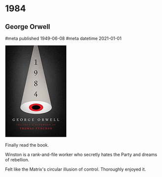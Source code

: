 # 1984
## George Orwell
#meta published 1949-06-08
#meta datetime 2021-01-01

![1984](covers/1984.jpg)

Finally read the book.

Winston is a rank-and-file worker who secretly hates the Party and dreams of rebellion.

Felt like the Matrix's circular illusion of control.  Thoroughly enjoyed it.